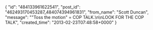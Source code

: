  {
   "id": "484133961622541",
   "post_id": "462493170453287_484074394961831",
   "from_name": "Scott Duncan",
   "message": "\"Toss the motion\" = COP TALK.\n\nLOOK FOR THE COP TALK",
   "created_time": "2013-02-23T07:48:58+0000"
 }
